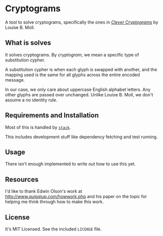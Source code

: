 # Cryptograms

A tool to solve cryptograms, specifically the ones in
*[Clever Cryptograms][cleverc]* by Louise B. Moll.

[cleverc]: http://www.cryptogramsbylouise.com/CleverC.htm

## What is solves

It solves cryptograms. By *cryptogram*, we mean a specific type of
substitution cypher.

A substitution cypher is when each glyph is swapped with another, and the
mapping used is the same for all glyphs across the entire encoded message.

In our case, we only care about uppercase English alphabet letters. Any other
glyphs are passed over unchanged. Unlike Louise B. Moll, we don't assume a no
identity rule.

## Requirements and Installation

Most of this is handled by [`stack`][stack].

[stack]: https://github.com/commercialhaskell/stack

This includes development stuff like dependency fetching and test running.

## Usage

There isn't enough implemented to write out how to use this yet.

## Resources

I'd like to thank Edwin Olson's work at <http://www.quipqiup.com/howwork.php>
and his paper on the topic for helping me think through how to make this work.

## License

It's MIT Licensed. See the included `LICENSE` file.
